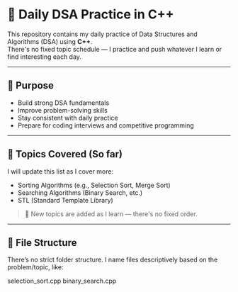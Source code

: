 # 📘 Daily DSA Practice in C++

This repository contains my daily practice of Data Structures and Algorithms (DSA) using **C++**.  
There's no fixed topic schedule — I practice and push whatever I learn or find interesting each day.

---

## 🎯 Purpose

- Build strong DSA fundamentals
- Improve problem-solving skills
- Stay consistent with daily practice
- Prepare for coding interviews and competitive programming

---

## 🧠 Topics Covered (So far)

I will update this list as I cover more:

- Sorting Algorithms (e.g., Selection Sort, Merge Sort)
- Searching Algorithms (Binary Search, etc.)
- STL (Standard Template Library)

> 📌 New topics are added as I learn — there's no fixed order.

---

## 📁 File Structure

There’s no strict folder structure. I name files descriptively based on the problem/topic, like:

selection_sort.cpp
binary_search.cpp